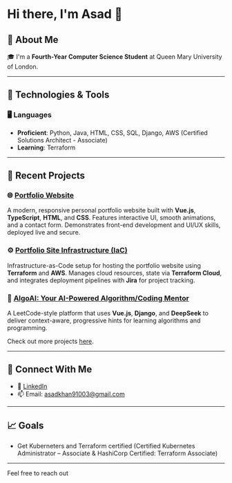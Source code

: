 # Hi there, I'm **Asad** 👋

## 🚀 About Me

🎓 I'm a **Fourth-Year Computer Science Student** at Queen Mary University of London.

---

## 🔧 Technologies & Tools

### 🖥️ Languages
- **Proficient**: Python, Java, HTML, CSS, SQL, Django, AWS (Certified Solutions Architect - Associate)
- **Learning**:  Terraform

---

## 💼 Recent Projects

### 🌐 [Portfolio Website](https://github.com/As4d/portfolio-site)

A modern, responsive personal portfolio website built with **Vue.js**, **TypeScript**, **HTML**, and **CSS**. Features interactive UI, smooth animations, and a contact form. Demonstrates front-end development and UI/UX skills, deployed live and secure.

### ⚙️ [Portfolio Site Infrastructure (IaC)](https://github.com/As4d/portfolio-site-iac)

Infrastructure-as-Code setup for hosting the portfolio website using **Terraform** and **AWS**. Manages cloud resources, state via **Terraform Cloud**, and integrates deployment pipelines with **Jira** for project tracking.

### 🤖 [AlgoAI: Your AI-Powered Algorithm/Coding Mentor](https://github.com/As4d/algo-ai)

A LeetCode-style platform that uses **Vue.js**, **Django**, and **DeepSeek** to deliver context-aware, progressive hints for learning algorithms and programming.

Check out more projects [here](https://github.com/As4d?tab=repositories).

---

## 🤝 Connect With Me

- 💼 [LinkedIn](https://www.linkedin.com/in/asad-ali-khan)
- 📫 Email: [asadkhan91003@gmail.com](mailto:asadkhan91003@gmail.com)

---

## 📈 Goals
- Get Kuberneters and Terraform certified (Certified Kubernetes Administrator – Associate & HashiCorp Certified: Terraform Associate)

---

Feel free to reach out
